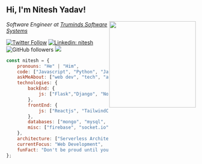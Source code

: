 <h2>Hi, I'm Nitesh Yadav!</h2>
<img align='right' src="https://media.giphy.com/media/M9gbBd9nbDrOTu1Mqx/giphy.gif" width="230">
<p><em>Software Engineer at <a href="https://www.truminds.com/">Truminds Software Systems</a></em></p>

[![Twitter Follow](https://img.shields.io/twitter/follow/im_niteshy?label=Follow)](https://twitter.com/intent/follow?screen_name=im_niteshy)
[![Linkedin: nitesh](https://img.shields.io/badge/-nitesh-blue?style=flat-square&logo=Linkedin&logoColor=white&link=https://www.linkedin.com/in/niteshyadav585/)](https://www.linkedin.com/in/niteshyadav585/)
![GitHub followers](https://img.shields.io/github/followers/nitesh585?label=Follow&style=social)
![](https://visitor-badge.glitch.me/badge?page_id=nitesh585.nitesh585)

```javascript
const nitesh = {
    pronouns: "He" | "Him",
    code: ["Javascript", "Python", "Java", "C++", "HTML", "CSS"],
    askMeAbout: ["web dev", "tech", "app dev", "machine learning"],
    technologies: {
        backEnd: {
            js: ["Flask","Django", "Node", "Express"],
        },
        frontEnd: {
            js: ["Reactjs", "TailwindCSS"]
        },
        databases: ["mongo", "mysql", "sqlite", "redis", "tinyDB"],
        misc: ["firebase", "socket.io", "selenium", "pytest", "bash"]
    },
    architecture: ["Serverless Architecture", "Progressive web applications", "Single page applications"],
    currentFocus: "Web Development",
    funFact: "Don't be proud until you deployed an application in production;"
};
```

